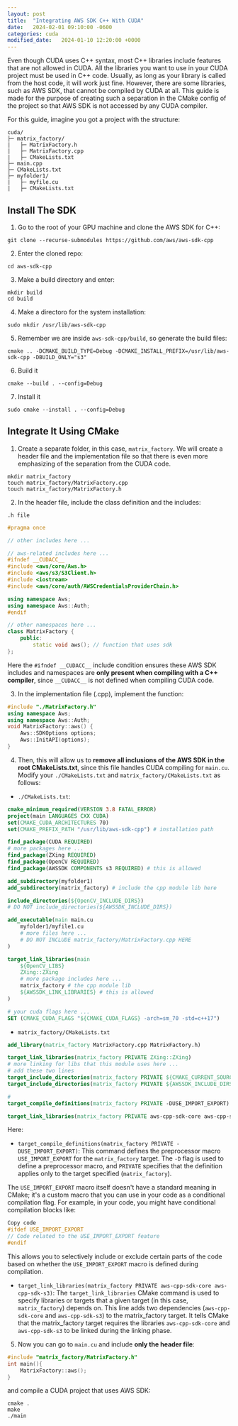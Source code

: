 ```yaml
---
layout: post
title:  "Integrating AWS SDK C++ With CUDA"
date:   2024-02-01 09:10:00 -0600
categories: cuda
modified_date:   2024-01-10 12:20:00 +0000
---
```


Even though CUDA uses C++ syntax, most C++ libraries include features that are not allowed in CUDA. All the libraries you want to use in your CUDA project must be used in C++ code. Usually, as long as your library is called from the host code, it will work just fine. However, there are some libraries, such as AWS SDK, that cannot be compiled by CUDA at all. This guide is made for the purpose of creating such a separation in the CMake config of the project so that AWS SDK is not accessed by any CUDA compiler.

For this guide, imagine you got a project with the structure:

```
cuda/
├─ matrix_factory/
|   ├─ MatrixFactory.h
|   ├─ MatrixFactory.cpp
|   ├─ CMakeLists.txt
├─ main.cpp
├─ CMakeLists.txt
├─ myfolder1/
|   ├─ myfile.cu
|   ├─ CMakeLists.txt
```

## Install The SDK

1. Go to the root of your GPU machine and clone the AWS SDK for C++:

```
git clone --recurse-submodules https://github.com/aws/aws-sdk-cpp
```

2. Enter the cloned repo:

```
cd aws-sdk-cpp
```

3. Make a build directory and enter:

```
mkdir build
cd build
```

4. Make a directoro for the system installation:

```
sudo mkdir /usr/lib/aws-sdk-cpp
```

5. Remember we are inside `aws-sdk-cpp/build`, so generate the build files:

```
cmake .. -DCMAKE_BUILD_TYPE=Debug -DCMAKE_INSTALL_PREFIX=/usr/lib/aws-sdk-cpp -DBUILD_ONLY="s3"
```

6. Build it

```
cmake --build . --config=Debug
```

7. Install it

```
sudo cmake --install . --config=Debug
```

## Integrate It Using CMake

1. Create a separate folder, in this case, `matrix_factory`. We will create a header file and the implementation file so that there is even more emphasizing of the separation from the CUDA code.

```
mkdir matrix_factory
touch matrix_factory/MatrixFactory.cpp
touch matrix_factory/MatrixFactory.h
```

2. In the header file, include the class definition and the includes:

`.h file`
```c++
#pragma once

// other includes here ...

// aws-related includes here ...
#ifndef __CUDACC__
#include <aws/core/Aws.h>
#include <aws/s3/S3Client.h>
#include <iostream>
#include <aws/core/auth/AWSCredentialsProviderChain.h>

using namespace Aws;
using namespace Aws::Auth;
#endif

// other namespaces here ...
class MatrixFactory {
	public:
		static void aws(); // function that uses sdk	
};
```

Here the `#ifndef __CUDACC__` include condition ensures these AWS SDK includes and namespaces are **only present when compiling with a C++ compiler**, since `__CUDACC__` is not defined when compiling CUDA code.

3. In the implementation file (.cpp), implement the function:

```c++
#include "./MatrixFactory.h"
using namespace Aws;
using namespace Aws::Auth;
void MatrixFactory::aws() {
    Aws::SDKOptions options;
	Aws::InitAPI(options);
}
```

4. Then, this will allow us to **remove all inclusions of the AWS SDK in the root CMakeLists.txt**, since this file handles CUDA compiling for `main.cu`. Modify your `./CMakeLists.txt` and `matrix_factory/CMakeLists.txt` as follows:

- `./CMakeLists.txt`:

```cmake
cmake_minimum_required(VERSION 3.8 FATAL_ERROR)
project(main LANGUAGES CXX CUDA)
set(CMAKE_CUDA_ARCHITECTURES 70)
set(CMAKE_PREFIX_PATH "/usr/lib/aws-sdk-cpp") # installation path

find_package(CUDA REQUIRED)
# more packages here ...
find_package(ZXing REQUIRED)
find_package(OpenCV REQUIRED)
find_package(AWSSDK COMPONENTS s3 REQUIRED) # this is allowed

add_subdirectory(myfolder1)
add_subdirectory(matrix_factory) # include the cpp module lib here

include_directories(${OpenCV_INCLUDE_DIRS})
# DO NOT include_directories(${AWSSDK_INCLUDE_DIRS})

add_executable(main main.cu 
	myfolder1/myfile1.cu 
    # more files here ...
    # DO NOT INCLUDE matrix_factory/MatrixFactory.cpp HERE
)

target_link_libraries(main 
    ${OpenCV_LIBS} 
    ZXing::ZXing
    # more package includes here ...
    matrix_factory # the cpp module lib
    ${AWSSDK_LINK_LIBRARIES} # this is allowed
) 

# your cuda flags here ...
SET (CMAKE_CUDA_FLAGS "${CMAKE_CUDA_FLAGS} -arch=sm_70 -std=c++17")
```

- `matrix_factory/CMakeLists.txt`

```cmake
add_library(matrix_factory MatrixFactory.cpp MatrixFactory.h)

target_link_libraries(matrix_factory PRIVATE ZXing::ZXing)
# more linking for libs that this module uses here ...
# add these two lines
target_include_directories(matrix_factory PRIVATE ${CMAKE_CURRENT_SOURCE_DIR})
target_include_directories(matrix_factory PRIVATE ${AWSSDK_INCLUDE_DIRS})

# 
target_compile_definitions(matrix_factory PRIVATE -DUSE_IMPORT_EXPORT)

target_link_libraries(matrix_factory PRIVATE aws-cpp-sdk-core aws-cpp-sdk-s3)
```

Here:

- `target_compile_definitions(matrix_factory PRIVATE -DUSE_IMPORT_EXPORT)`: This command defines the preprocessor macro `USE_IMPORT_EXPORT` for the `matrix_factory` target. The `-D` flag is used to define a preprocessor macro, and `PRIVATE` specifies that the definition applies only to the target specified (`matrix_factory`).

The `USE_IMPORT_EXPORT` macro itself doesn't have a standard meaning in CMake; it's a custom macro that you can use in your code as a conditional compilation flag. For example, in your code, you might have conditional compilation blocks like:

```c++
Copy code
#ifdef USE_IMPORT_EXPORT
// Code related to the USE_IMPORT_EXPORT feature
#endif
```

This allows you to selectively include or exclude certain parts of the code based on whether the `USE_IMPORT_EXPORT` macro is defined during compilation.

- `target_link_libraries(matrix_factory PRIVATE aws-cpp-sdk-core aws-cpp-sdk-s3)`: 
The `target_link_libraries` CMake command is used to specify libraries or targets that a given target (in this case, `matrix_factory`) depends on. This line adds two dependencies (`aws-cpp-sdk-core` and `aws-cpp-sdk-s3`) to the matrix_factory target. It tells CMake that the matrix_factory target requires the libraries `aws-cpp-sdk-core` and `aws-cpp-sdk-s3` to be linked during the linking phase.

5. Now you can go to `main.cu` and include **only the header file**:

```c++
#include "matrix_factory/MatrixFactory.h"
int main(){
    MatrixFactory::aws();
}
```

and compile a CUDA project that uses AWS SDK:

```
cmake .
make
./main
```